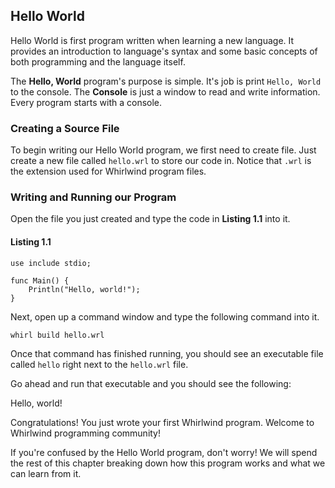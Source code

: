 ## Hello World
Hello World is first program written when learning a new language.
It provides an introduction to language's syntax and some basic concepts
of both programming and the language itself.

The **Hello, World** program's purpose is simple.  It's job is print
`Hello, World` to the console.  The **Console** is just a window
to read and write information.  Every program starts with a console.

### Creating a Source File
To begin writing our Hello World program, we first need to create file.
Just create a new file called `hello.wrl` to store our code in. Notice
that `.wrl` is the extension used for Whirlwind program files.

### Writing and Running our Program
Open the file you just created and type the code in
**Listing 1.1** into it.

#### Listing 1.1

    use include stdio;

    func Main() {
        Println("Hello, world!");
    }

Next, open up a command window and type the following command into it.

`whirl build hello.wrl`

Once that command has finished running, you should see an
executable file called `hello` right next to the `hello.wrl` file.

Go ahead and run that executable and you should see the following:

<div class="console">
    Hello, world!
</div>

Congratulations!  You just wrote your first Whirlwind program.  Welcome
to Whirlwind programming community!

If you're confused by the Hello World program, don't worry! We will spend
the rest of this chapter breaking down how this program works and
what we can learn from it.



